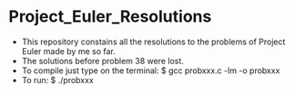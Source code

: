 # Project_Euler_Resolutions
* This repository constains all the resolutions to the problems of Project Euler made by me so far.
* The solutions before problem 38 were lost.
* To compile just type on the terminal:
 $ gcc probxxx.c -lm -o probxxx
* To run:
 $ ./probxxx
